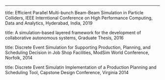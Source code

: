 ---
title: Efficient Parallel Multi-bunch Beam-Beam Simulation in Particle Colliders, IEEE Interntional Conference on High Performance Computing, Data and Analytics, Hyderabad, India, 2019

title: A simulation-based layered framework for the development of collaborative autonomous systems, Graduate Thesis, 2016

title: Discrete Event Simulation for Supporting Production, Planning, and Scheduling Decision in Job Shop Facilities, ModSim World Conference, Norfolk, 2014

title: Discrete Event Simulatin Implementation of a Production Planning and Scheduling Tool, Capstone Design Conference, Virginia 2014

